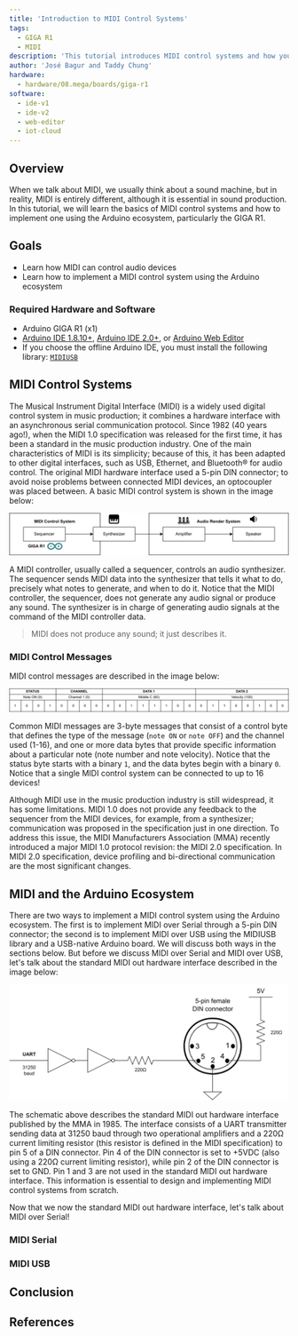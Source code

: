 ```yaml
---
title: 'Introduction to MIDI Control Systems'
tags:
  - GIGA R1
  - MIDI
description: 'This tutorial introduces MIDI control systems and how you can implement them using Arduino® hardware and software, mainly using the GIGA R1 board.'
author: 'José Bagur and Taddy Chung'
hardware:
  - hardware/08.mega/boards/giga-r1
software:
  - ide-v1
  - ide-v2
  - web-editor
  - iot-cloud
---
```


## Overview

When we talk about MIDI, we usually think about a sound machine, but in reality, MIDI is entirely different, although it is essential in sound production. In this tutorial, we will learn the basics of MIDI control systems and how to implement one using the Arduino ecosystem, particularly the GIGA R1.

## Goals

- Learn how MIDI can control audio devices
- Learn how to implement a MIDI control system using the Arduino ecosystem

### Required Hardware and Software

- Arduino GIGA R1 (x1)
- [Arduino IDE 1.8.10+](https://www.arduino.cc/en/software), [Arduino IDE 2.0+](https://www.arduino.cc/en/software), or [Arduino Web Editor](https://www.arduino.cc/en/software)
- If you choose the offline Arduino IDE, you must install the following library: [`MIDIUSB`](https://github.com/arduino-libraries/MIDIUSB)

## MIDI Control Systems

The Musical Instrument Digital Interface (MIDI) is a widely used digital control system in music production; it combines a hardware interface with an asynchronous serial communication protocol. Since 1982 (40 years ago!), when the MIDI 1.0 specification was released for the first time, it has been a standard in the music production industry. One of the main characteristics of MIDI is its simplicity; because of this, it has been adapted to other digital interfaces, such as USB, Ethernet, and Bluetooth® for audio control. The original MIDI hardware interface used a 5-pin DIN connector; to avoid noise problems between connected MIDI devices, an optocoupler was placed between. A basic MIDI control system is shown in the image below:

![A basic MIDI control system.](assets/midi-introduction_001.png)

A MIDI controller, usually called a sequencer, controls an audio synthesizer. The sequencer sends MIDI data into the synthesizer that tells it what to do, precisely what notes to generate, and when to do it. Notice that the MIDI controller, the sequencer, does not generate any audio signal or produce any sound. The synthesizer is in charge of generating audio signals at the command of the MIDI controller data. 

> MIDI does not produce any sound; it just describes it.

### MIDI Control Messages

MIDI control messages are described in the image below:

![A common 3-byte MIDI message example.](assets/midi-introduction_002.png)

Common MIDI messages are 3-byte messages that consist of a control byte that defines the type of the message (`note ON` or `note OFF`) and the channel used (1-16), and one or more data bytes that provide specific information about a particular note (note number and note velocity). Notice that the status byte starts with a binary `1`, and the data bytes begin with a binary `0`. Notice that a single MIDI control system can be connected to up to 16 devices! 

Although MIDI use in the music production industry is still widespread, it has some limitations. MIDI 1.0 does not provide any feedback to the sequencer from the MIDI devices, for example, from a synthesizer; communication was proposed in the specification just in one direction. To address this issue, the MIDI Manufacturers Association (MMA) recently introduced a major MIDI 1.0 protocol revision: the MIDI 2.0 specification. In MIDI 2.0 specification, device profiling and bi-directional communication are the most significant changes. 

## MIDI and the Arduino Ecosystem

There are two ways to implement a MIDI control system using the Arduino ecosystem. The first is to implement MIDI over Serial through a 5-pin DIN connector; the second is to implement MIDI over USB using the MIDIUSB library and a USB-native Arduino board. We will discuss both ways in the sections below. But before we discuss MIDI over Serial and MIDI over USB, let's talk about the standard MIDI out hardware interface described in the image below:

![Standard MIDI out hardware interface.](assets/midi-introduction_003.png)

The schematic above describes the standard MIDI out hardware interface published by the MMA in 1985. The interface consists of a UART transmitter sending data at 31250 baud through two operational amplifiers and a 220Ω current limiting resistor (this resistor is defined in the MIDI specification) to pin 5 of a DIN connector. Pin 4 of the DIN connector is set to +5VDC (also using a 220Ω current limiting resistor), while pin 2 of the DIN connector is set to GND. Pin 1 and 3 are not used in the standard MIDI out hardware interface. This information is essential to design and implementing MIDI control systems from scratch.

Now that we now the standard MIDI out hardware interface, let's talk about MIDI over Serial!

### MIDI Serial

### MIDI USB

## Conclusion

## References